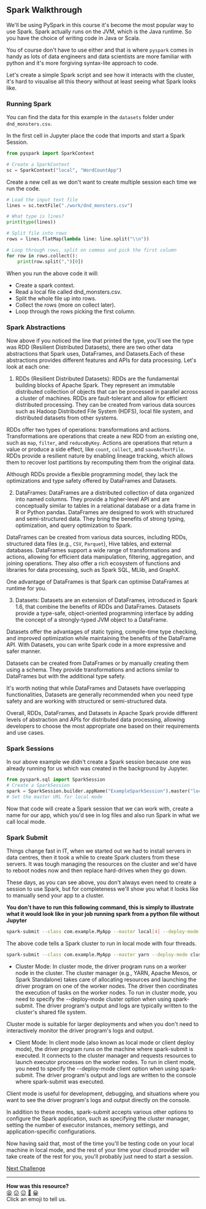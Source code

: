 ## Spark Walkthrough

We'll be using PySpark in this course it's become the most popular way
to use Spark. Spark actually runs on the JVM, which is the Java runtime.
So you have the choice of writing code in Java or Scala. 

You of course don't have to use either and that is where `pyspark` comes in handy as lots of data engineers and data scientists are more familiar with python and it's more forgiving syntax-lite approach to code. 

Let's create a simple Spark script and see how it interacts with the cluster, it's 
hard to visualise all this theory without at least seeing what Spark looks like.

### Running Spark
You can find the data for this example in the `datasets` folder under `dnd_monsters.csv`.

In the first cell in Jupyter place the code that imports and start a Spark Session.

```python
from pyspark import SparkContext

# Create a SparkContext
sc = SparkContext("local", "WordCountApp")
```
Create a new cell as we don't want to create multiple session each time we run the code.
``` python
# Load the input text file
lines = sc.textFile("./work/dnd_monsters.csv")

# What type is lines?
print(type(lines))

# Split file into rows
rows = lines.flatMap(lambda line: line.split("\\n"))

# Loop through rows, split on commas and pick the first column
for row in rows.collect():
    print(row.split(",")[0])
```

When you run the above code it will:

- Create a spark context.
- Read a local file called dnd_monsters.csv.
- Split the whole file up into rows.
- Collect the rows (more on collect later).
- Loop through the rows picking the first column.

### Spark Abstractions

Now above if you noticed the line that printed the type, you'll see the type was
RDD (Resilient Distributed Datasets), there are two other data abstractions that
Spark uses, DataFrames, and Datasets.Each of these abstractions provides 
different features and APIs for data processing. 
Let's look at each one:

1. RDDs (Resilient Distributed Datasets):
   RDDs are the fundamental building blocks of Apache Spark. They represent an immutable 
distributed collection of objects that can be processed in parallel across a cluster 
of machines. RDDs are fault-tolerant and allow for efficient distributed processing. 
They can be created from various data sources such as Hadoop Distributed File System
(HDFS), local file system, and distributed datasets from other systems.

RDDs offer two types of operations: transformations and actions. Transformations are 
operations that create a new RDD from an existing one, such as `map`, `filter`, and `reduceByKey`. 
Actions are operations that return a value or produce a side effect, like `count`, `collect`, and `saveAsTextFile`. 
RDDs provide a resilient nature by enabling lineage tracking, which allows them to recover lost 
partitions by recomputing them from the original data.

Although RDDs provide a flexible programming model, they lack the optimizations and type safety 
offered by DataFrames and Datasets.

2. DataFrames:
   DataFrames are a distributed collection of data organized into named columns. They provide a 
higher-level API and are conceptually similar to tables in a relational database or a data frame 
in R or Python pandas. DataFrames are designed to work with structured and semi-structured data. 
They bring the benefits of strong typing, optimization, and query optimization to Spark.

DataFrames can be created from various data sources, including RDDs, structured data files (e.g., `CSV`, `Parquet`), 
Hive tables, and external databases. DataFrames support a wide range of transformations and actions, allowing 
for efficient data manipulation, filtering, aggregation, and joining operations. 
They also offer a rich ecosystem of functions and libraries for data processing, such as Spark SQL, MLlib, and GraphX.

One advantage of DataFrames is that Spark can optimise DataFrames at runtime for you.

3. Datasets:
   Datasets are an extension of DataFrames, introduced in Spark 1.6, that combine the benefits 
of RDDs and DataFrames. Datasets provide a type-safe, object-oriented programming interface 
by adding the concept of a strongly-typed JVM object to a DataFrame.

Datasets offer the advantages of static typing, compile-time type checking, and improved optimization 
while maintaining the benefits of the DataFrame API. With Datasets, you can write Spark code in a more 
expressive and safer manner.

Datasets can be created from DataFrames or by manually creating them using a schema.
They provide transformations and actions similar to DataFrames but with the additional type safety.

It's worth noting that while DataFrames and Datasets have overlapping functionalities, 
Datasets are generally recommended when you need type safety and are working with structured or semi-structured data.

Overall, RDDs, DataFrames, and Datasets in Apache Spark provide different levels of abstraction 
and APIs for distributed data processing, allowing developers to choose the most appropriate one based 
on their requirements and use cases.

### Spark Sessions

In our above example we didn't create a Spark session because one was already running for us
which was created in the background by Jupyter.

``` python
from pyspark.sql import SparkSession
# Create a SparkSession
spark = SparkSession.builder.appName("ExampleSparkSession").master("local").getOrCreate()
# Set the master URL for local mode
```

Now that code will create a Spark session that we can work with, create a name for our app, 
which you'd see in log files and also run Spark in what we call local mode.

### Spark Submit

Things change fast in IT, when we started out we had to install servers in data centres,
then it took a while to create Spark clusters from these servers. It was tough managing 
the resources on the cluster and we'd have to reboot nodes now and then replace hard-drives
when they go down.

These days, as you can see above, you don't always even need to create a session to use Spark, but
for completeness we'll show you what it looks like to manually send your app 
to a cluster.

**You don't have to run this following command, this is simply to illustrate what it would look like in your job running spark from a python file without Jupyter**

``` bash
spark-submit --class com.example.MyApp --master local[4] --deploy-mode client myapp.py

```

The above code tells a Spark cluster to run in local mode with four threads.

``` bash
spark-submit --class com.example.MyApp --master yarn --deploy-mode cluster myapp.py

```

- Cluster Mode:
In cluster mode, the driver program runs on a worker node in the cluster. The cluster manager (e.g., YARN, 
Apache Mesos, or Spark Standalone) takes care of allocating resources and launching the driver program 
on one of the worker nodes. The driver then coordinates the execution of tasks on the worker nodes.
To run in cluster mode, you need to specify the --deploy-mode cluster option when using spark-submit.
The driver program's output and logs are typically written to the cluster's shared file system.

Cluster mode is suitable for larger deployments and when you don't need to interactively monitor the 
driver program's logs and output.

- Client Mode:
In client mode (also known as local mode or client deploy mode), the driver program runs on the 
machine where spark-submit is executed. It connects to the cluster manager and requests resources to 
launch executor processes on the worker nodes.
To run in client mode, you need to specify the --deploy-mode client option when using spark-submit. 
The driver program's output and logs are written to the console where spark-submit was executed.

Client mode is useful for development, debugging, and situations where you want to see the driver 
program's logs and output directly on the console.

In addition to these modes, spark-submit accepts various other options to configure the Spark application,
such as specifying the cluster manager, setting the number of executor instances, memory settings, and 
application-specific configurations.

Now having said that, most of the time you'll be testing code on your local machine in local mode,
and the rest of your time your cloud provider will take create of the rest for you, you'll probably
just need to start a session.

[Next Challenge](03_spark_coding.md)

<!-- BEGIN GENERATED SECTION DO NOT EDIT -->

---

**How was this resource?**  
[😫](https://airtable.com/shrUJ3t7KLMqVRFKR?prefill_Repository=makersacademy%2Fdata_streaming&prefill_File=01_spark%2F02_spark_api.md&prefill_Sentiment=😫) [😕](https://airtable.com/shrUJ3t7KLMqVRFKR?prefill_Repository=makersacademy%2Fdata_streaming&prefill_File=01_spark%2F02_spark_api.md&prefill_Sentiment=😕) [😐](https://airtable.com/shrUJ3t7KLMqVRFKR?prefill_Repository=makersacademy%2Fdata_streaming&prefill_File=01_spark%2F02_spark_api.md&prefill_Sentiment=😐) [🙂](https://airtable.com/shrUJ3t7KLMqVRFKR?prefill_Repository=makersacademy%2Fdata_streaming&prefill_File=01_spark%2F02_spark_api.md&prefill_Sentiment=🙂) [😀](https://airtable.com/shrUJ3t7KLMqVRFKR?prefill_Repository=makersacademy%2Fdata_streaming&prefill_File=01_spark%2F02_spark_api.md&prefill_Sentiment=😀)  
Click an emoji to tell us.

<!-- END GENERATED SECTION DO NOT EDIT -->
